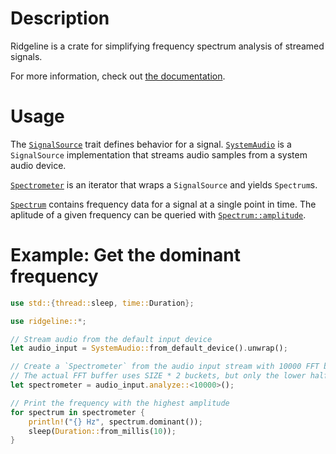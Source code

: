 # Description

Ridgeline is a crate for simplifying frequency spectrum analysis of streamed signals.

For more information, check out [the documentation](https://docs.rs/ridgeline).

# Usage

The [`SignalSource`](trait.SignalSource.html) trait defines behavior for a signal. [`SystemAudio`](struct.SystemAudio.html) is a
`SignalSource` implementation that streams audio samples from a system audio device.

[`Spectrometer`](struct.Spectrometer.html) is an iterator that wraps a `SignalSource` and yields `Spectrum`s.

[`Spectrum`](struct.Spectrum.html) contains frequency data for a signal at a single point in time.
The aplitude of a given frequency can be queried with [`Spectrum::amplitude`](struct.Spectrum.html#method.amplitude).

# Example: Get the dominant frequency
```rust
use std::{thread::sleep, time::Duration};

use ridgeline::*;

// Stream audio from the default input device
let audio_input = SystemAudio::from_default_device().unwrap();

// Create a `Spectrometer` from the audio input stream with 10000 FFT buckets
// The actual FFT buffer uses SIZE * 2 buckets, but only the lower half is usable
let spectrometer = audio_input.analyze::<10000>();

// Print the frequency with the highest amplitude
for spectrum in spectrometer {
    println!("{} Hz", spectrum.dominant());
    sleep(Duration::from_millis(10));
}
```